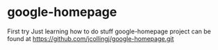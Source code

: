 # google-homepage
First try
Just learning how to do stuff
google-homepage project can be found at
https://github.com/jcollingj/google-homepage.git